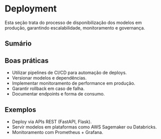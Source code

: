 # Deployment

Esta seção trata do processo de disponibilização dos modelos em produção,
garantindo escalabilidade, monitoramento e governança.

## Sumário
<!-- toc -->
<!-- tocstop -->

## Boas práticas
- Utilizar pipelines de CI/CD para automação de deploys.
- Versionar modelos e dependências.
- Implementar monitoramento de performance em produção.
- Garantir rollback em caso de falha.
- Documentar endpoints e forma de consumo.

## Exemplos
- Deploy via APIs REST (FastAPI, Flask).
- Servir modelos em plataformas como AWS Sagemaker ou Databricks.
- Monitoramento com Prometheus + Grafana.
